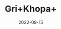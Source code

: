 ---
title: 'Gri+Khopa+'
date: '2022-09-15' 
metatag: '' 
inventory: '0' 
draft: false 
# meta description 
shortDescripton: ''
description: 'Dry+Fruit'
longdescription: ''
featured: True
# product Price
price: '180.0'
# Product Short Description
shortDescription: ''
productID: '1FBF540C-2125-ED11-9968-005056B3A416'
type: 'products'
category: 'Dry+Fruit' 
thumnailproduct: 'https://aminsaddiquidawakhana.eralive.net/images/products/1FBF540C-2125-ED11-9968-005056B3A4161.png' 
images:
  - image: 'images/products/1FBF540C-2125-ED11-9968-005056B3A4161.png'  
Variants:
---